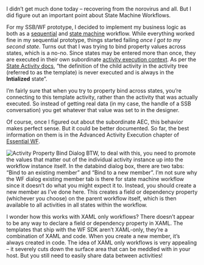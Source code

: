 I didn’t get much done today – recovering from the norovirus and all.
But I did figure out an important point about State Machine Workflows.

For my SSB/WF prototype, I decided to implement my business logic as
both as a
[sequential](http://msdn2.microsoft.com/en-us/library/ms735937.aspx) and
[state machine](http://msdn2.microsoft.com/en-us/library/ms735937.aspx)
workflow. While everything worked fine in my sequential prototype,
things started failing *once I got to my second state*. Turns out that I
was trying to bind property values across states, which is a no-no.
Since states may be entered more than once, they are executed in their
own subordinate [activity execution
context](http://msdn2.microsoft.com/en-us/library/aa349099.aspx). As per
the [State Activity
docs](http://msdn2.microsoft.com/en-us/library/ms735957.aspx), “the
definition of the child activity in the activity tree (referred to as
the template) is never executed and is always in the **Intialized**
state”.

I’m fairly sure that when you try to property bind across states, you’re
connecting to this template activity, rather than the activity that was
actually executed. So instead of getting real data (in my case, the
handle of a SSB conversation) you get whatever that value was set to in
the designer.

Of course, once I figured out about the subordinate AEC, this behavior
makes perfect sense. But it could be better documented. So far, the best
information on them is in the Advanced Activity Execution chapter of
[Essential
WF](http://www.aw-bc.com/catalog/academic/product/0,1144,0321399838,00.html).

![Activity Property Bind
Dialog](http://s3.amazonaws.com/devhawk_images/WindowsLiveWriter/BindingAcrossStatesinWF_E0EC/BindDialog[5].gif)
BTW, to deal with this, you need to promote the values that matter out
of the individual activity instance up into the workflow instance
itself. In the databind dialog box, there are two tabs: “Bind to an
existing member” and “Bind to a new member”. I’m not sure why the WF
dialog existing member tab is there for state machine workflow since it
doesn’t do what you might expect it to. Instead, you should create a new
member as I’ve done here. This creates a field or dependency property
(whichever you choose) on the parent workflow itself, which is then
available to all activities in all states within the workflow.

I wonder how this works with XAML only workflows? There doesn’t appear
to be any way to declare a field or dependency property in XAML. The
templates that ship with the WF SDK aren’t XAML-only, they’re a
combination of XAML and code. When you create a new member, it’s always
created in code. The idea of XAML only workflows is very appealing – it
severely cuts down the surface area that can be meddled with in your
host. But you still need to easily share data between activities!
